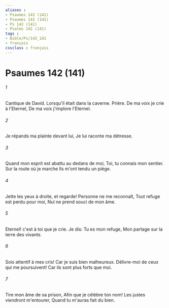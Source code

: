 ```yaml
---
aliases : 
- Psaumes 142 (141)
- Psaumes 142 (141)
- Ps 142 (141)
- Psalms 142 (141)
tags : 
- Bible/Ps/142_141
- français
cssclass : français
---
```


# Psaumes 142 (141)

###### 1
Cantique de David. Lorsqu'il était dans la caverne. Prière. De ma voix je crie à l'Eternel, De ma voix j'implore l'Eternel.
###### 2
Je répands ma plainte devant lui, Je lui raconte ma détresse.
###### 3
Quand mon esprit est abattu au dedans de moi, Toi, tu connais mon sentier. Sur la route où je marche Ils m'ont tendu un piège.
###### 4
Jette les yeux à droite, et regarde! Personne ne me reconnaît, Tout refuge est perdu pour moi, Nul ne prend souci de mon âme.
###### 5
Eternel! c'est à toi que je crie. Je dis: Tu es mon refuge, Mon partage sur la terre des vivants.
###### 6
Sois attentif à mes cris! Car je suis bien malheureux. Délivre-moi de ceux qui me poursuivent! Car ils sont plus forts que moi.
###### 7
Tire mon âme de sa prison, Afin que je célèbre ton nom! Les justes viendront m'entourer, Quand tu m'auras fait du bien.
